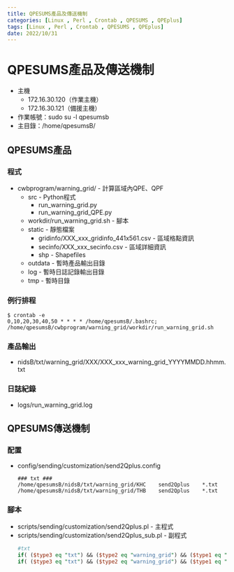 ```yaml
---
title: QPESUMS產品及傳送機制
categories: [Linux , Perl , Crontab , QPESUMS , QPEplus]
tags: [Linux , Perl , Crontab , QPESUMS , QPEplus]
date: 2022/10/31
---
```


# QPESUMS產品及傳送機制

- 主機
  - 172.16.30.120（作業主機）
  - 172.16.30.121（備援主機）
- 作業帳號：sudo su -l qpesumsb
- 主目錄：/home/qpesumsB/

## QPESUMS產品

### 程式
- cwbprogram/warning_grid/ - 計算區域內QPE、QPF
  - src - Python程式
    - run_warning_grid.py
    - run_warning_grid_QPE.py
  - workdir/run_warning_grid.sh - 腳本
  - static - 靜態檔案
    - gridinfo/XXX_xxx_gridinfo_441x561.csv - 區域格點資訊
    - secinfo/XXX_xxx_secinfo.csv - 區域詳細資訊
    - shp - Shapefiles
  - outdata - 暫時產品輸出目錄
  - log - 暫時日誌記錄輸出目錄
  - tmp - 暫時目錄

### 例行排程
```console
$ crontab -e
0,10,20,30,40,50 * * * * /home/qpesumsB/.bashrc; /home/qpesumsB/cwbprogram/warning_grid/workdir/run_warning_grid.sh
```

### 產品輸出
- nidsB/txt/warning_grid/XXX/XXX_xxx_warning_grid_YYYYMMDD.hhmm.txt

### 日誌紀錄
- logs/run_warning_grid.log

## QPESUMS傳送機制

### 配置
- config/sending/customization/send2Qplus.config
  ```
  ### txt ###
  /home/qpesumsB/nidsB/txt/warning_grid/KHC    send2Qplus    *.txt
  /home/qpesumsB/nidsB/txt/warning_grid/THB    send2Qplus    *.txt
  ```

### 腳本
- scripts/sending/customization/send2Qplus.pl - 主程式
- scripts/sending/customization/send2Qplus_sub.pl - 副程式
  ```perl
  #txt
  if( ($type3 eq "txt") && ($type2 eq "warning_grid") && ($type1 eq "KHC") ){ &get_fn_latest_sending; }
  if( ($type3 eq "txt") && ($type2 eq "warning_grid") && ($type1 eq "THB") ){ &get_fn_latest_sending; }
  ```
